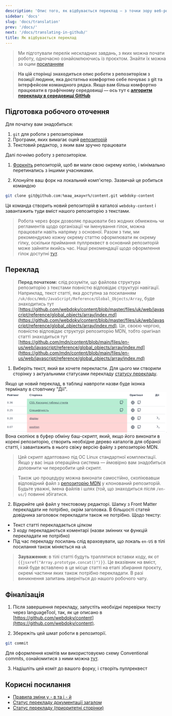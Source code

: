 ```yaml
---
description: 'Опис того, як відбувається переклад — з точки зору веб-розробника чи просто людини із досвідом роботи з Git та інтерфейсом командного рядка'
sidebar: 'docs'
slug: 'docs/translation'
prev: '/docs/'
next: '/docs/translating-in-github/'
title: Як відбувається переклад
---
```


> Ми підготували перелік нескладних завдань, з яких можна почати роботу, одночасно ознайомлюючись із проєктом. Знайти їх можна за оцим [посиланням](https://github.com/webdoky/content/issues?q=is%3Aissue+is%3Aopen+label%3A%22good+first+issue%22)

> **На цій сторінці знаходиться опис роботи з репозиторієм з позиції людини, яка достатньо комфортно себе почуває з git та інтерфейсом командного рядка. Якщо вам більш комфортно працювати в графічному середовищі — ось тут є [алгоритм перекладу в середовищі GitHub](/docs/translating-in-github)**

## Підготовка робочого оточення

Для початку вам знадобиться:

1. `git` для роботи з репозиторіями
2. Програми, яких вимагає оцей [репозиторій](https://github.com/webdoky/content)
3. Текстовий редактор, з яким вам зручно працювати

Далі почнімо роботу з репозиторієм.

1. [Форкніть](https://docs.github.com/en/get-started/quickstart/fork-a-repo) репозиторій, щоб ви мали свою окрему копію, і мінімально перетинались з іншими учасниками.

2. Клонуйте ваш форк на локальний комп'ютер. Зазвичай це робиться командою

```sh
git clone git@github.com:%ваш_акаунт%/content.git webdoky-content
```

Ця команда створить новий репозиторій в каталозі `webdoky-content` і завантажить туди вміст нашого репозиторію з текстами.

> Робота через форк дозволяє працювати без жодних обмежень чи регламентів щодо організації чи іменування гілок, можна працювати навіть напряму з основної. Разом з тим, ми рекомендуємо кожну окрему статтю оформлювати як окрему гілку, оскільки приймання пуллреквест в основний репозиторій може зайняти якийсь час. Наші рекомендації щодо оформлення гілок доступні [тут](/docs/git-naming-conventions).

## Переклад

> **Перед початком:** слід розуміти, що файлова структура репозиторію з текстами повністю відповідає структурі навігації. Наприклад, текст статті, яка доступна за посиланням `/uk/docs/Web/JavaScript/Reference/Global_Objects/Array`, буде знаходитись тут [https://github.com/webdoky/content/blob/master/files/uk/web/javascript/reference/global_objects/array/index.md](https://github.com/webdoky/content/blob/master/files/uk/web/javascript/reference/global_objects/array/index.md). Це, своєю чергою, повністю відповідає структурі репозиторію MDN, тобто оригінал статті знаходиться тут [https://github.com/mdn/content/blob/main/files/en-us/web/javascript/reference/global_objects/array/index.md](https://github.com/mdn/content/blob/main/files/en-us/web/javascript/reference/global_objects/array/index.md)

1. Виберіть текст, який ви хочете перекласти. Для цього ми створили сторінку з актуальними статусами перекладу [статусу перекладу](https://webdoky.org/translation-status-priority).

Якщо це новий переклад, в таблиці навпроти назви буде іконка терміналу в стовпчику "Дії".
![Зразок того, як виглядає таблиця статусу перекладу](./shot-1637831355.png)
Вона скопіює в буфер обміну баш-скрипт, який, якщо його виконати в корені репозиторію, створить необхідне дерево каталогів для обраної статті, і завантажить в нього свіжу версію файлу з репозиторію MDN.

> Цей скрипт адаптовано під ОС Linux стандартної комплектації. Якщо у вас інша операційна система — ймовірно вам знадобиться доповнити чи переробити цей скрипт.

> Також цю процедуру можна виконати самостійно, скопіювавши відповідний файл з [репозиторію MDN](https://github.com/mdn/content/) у клонований репозиторій. Будьте уважні, імена файлів і шлях (той, що знаходиться після `/en-us/`) повинні збігатися.

2. Відкрийте цей файл у текстовому редакторі. Шапку з Front Matter перекладати не потрібно, окрім заголовка. В більшості статей довідника заголовок перекладати також не потрібно. Щодо тексту:

- Текст статті перекладається цілком
- З коду перекладаються коментарі (назви змінних чи функцій перекладати не потрібно)
- Під час перекладу посилань слід враховувати, що локаль `en-US` в тілі посилання також міняється на `uk`

> **Зауваження:** в тілі статті будуть траплятися вставки коду, як от `{{jsxref("Array.prototype.concat()")}}`. Це вказівник на вміст, який буде вставлено в це місце статті на етапі збирання проєкту, окремі частини яких також потрібно перекладати. В разі виникнення запитань зверніться до нашого робочого чату.

## Фіналізація

1. Після завершення перекладу, запустіть необхідні перевірки тексту через languageTool, так, як це описано в [https://github.com/webdoky/content](https://github.com/webdoky/content).

2. Збережіть цей шмат роботи в репозиторії.

```sh
git commit
```

Для оформлення комітів ми використовуємо схему Conventional commits, ознайомитися з ними можна [тут](/docs/git-naming-conventions).

3. Надішліть цей коміт до вашого форку, і створіть пуллреквест

## Корисні посилання

- [Правила зміни у - в та і - й](https://zbruc.eu/node/41947)
- [Статус перекладу документації загалом](/translation-status-general)
- [Статус перекладу (приоритетні сторінки)](/translation-status-priority)
